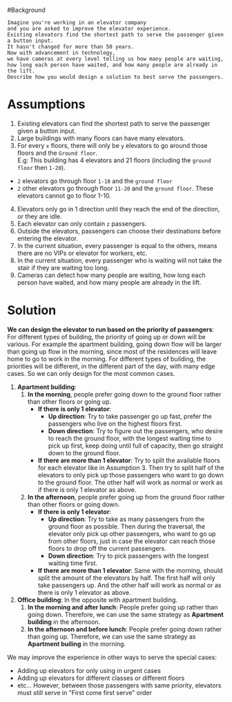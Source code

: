 #Background
```
Imagine you're working in an elevator company
and you are asked to improve the elevator experience.
Existing elevators find the shortest path to serve the passenger given a button input. 
It hasn't changed for more than 50 years.
Now with advancement in technology, 
we have cameras at every level telling us how many people are waiting,
how long each person have waited, and how many people are already in the lift.
Describe how you would design a solution to best serve the passengers.
```

# Assumptions
1. Existing elevators can find the shortest path to serve the passenger given a button input.
2. Large buildings with many floors can have many elevators.
3. For every `x` floors, there will only be `y` elevators to go around those floors and the `Ground floor`. <br>
E.g: This building has 4 elevators and 21 floors (including the `ground floor` then `1-20`).
  - `2` elevators go through floor `1-10` and the `ground floor`
  - `2` other elevators go through floor `11-20` and the `ground floor`. These elevators cannot go to floor 1-10. <br>
    
4. Elevators only go in 1 direction until they reach the end of the direction, or they are idle.
5. Each elevator can only contain `z` passengers.
6. Outside the elevators, passengers can choose their destinations before entering the elevator.
7. In the current situation, every passenger is equal to the others, means there are no VIPs or elevator for workers, etc.
8. In the current situation, every passenger who is waiting will not take the stair if they are waiting too long.
9. Cameras can detect how many people are waiting, how long each person have waited, and how many people are already in the lift.

# Solution
__We can design the elevator to run based on the priority of passengers__: For different types of building, the priority of going up or down will be various.
For example the apartment building, going down flow will be larger than going up flow in the morning,
since most of the residences will leave home to go to work in the morning. 
For different types of building, the priorities will be different, in the different part of the day, with many edge cases.
So we can only design for the most common cases.

1. __Apartment building__:
   1. __In the morning__, people prefer going down to the ground floor rather than other floors or going up.
        - __If there is only 1 elevator__:
            - __Up direction__: Try to take passenger go up fast, prefer the passengers who live on the highest floors first.
            - __Down direction__: Try to figure out the passengers, who desire to reach the ground floor, with the longest waiting time to pick up first, keep doing until full of capacity, then go straight down to the ground floor.
        - __If there are more than 1 elevator__: Try to split the available floors for each elevator like in Assumption 3. Then try to split half of the elevators to only pick up those passengers who want to go down to the ground floor.
           The other half will work as normal or work as if there is only 1 elevator as above.
   2. __In the afternoon__, people prefer going up from the ground floor rather than other floors or going down.
        - __If there is only 1 elevator__:
            - __Up direction__: Try to take as many passengers from the ground floor as possible. Then during the traversal, the elevator only pick up other passengers, who want to go up from other floors, just in case the elevator can reach those floors to drop off the current passengers.
            - __Down direction__: Try to pick passengers with the longest waiting time first.
        - __If there are more than 1 elevator__: Same with the morning, should split the amount of the elevators by half. The first half will only take passengers up. And the other half will work as normal or as there is only 1 elevator as above.
2. __Office building__: In the opposite with apartment building.
   1. __In the morning and after lunch__: People prefer going up rather than going down. Therefore, we can use the same strategy as __Apartment building__ in the afternoon.
   2. __In the afternoon and before lunch__: People prefer going down rather than going up. Therefore, we can use the same strategy as __Apartment builing__ in the morning.
    
We may improve the experience in other ways to serve the special cases:
- Adding up elevators for only using in urgent cases
- Adding up elevators for different classes or different floors
- etc...
However, between those passengers with same priority, elevators must still serve in "First come first serve" order
